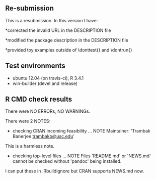 ## Re-submission
This is a resubmission. In this version I have:

*corrected the invalid URL in the DESCRIPTION file

*modified the package description in the DESCRIPTION file

*provided toy examples outside of \donttest{} and \dontrun{}

## Test environments
* ubuntu 12.04 (on travis-ci), R 3.4.1
* win-builder (devel and release)

## R CMD check results
There were NO ERRORs, NO WARNINGs. 

There were 2 NOTES:

* checking CRAN incoming feasibility ... NOTE
Maintainer: 'Trambak Banerjee <trambakb@usc.edu>'

This is a harmless note.

* checking top-level files ... NOTE
Files 'README.md' or 'NEWS.md' cannot be checked without 'pandoc' being installed.

I can put these in .Rbuildignore but CRAN supports NEWS.md now.

